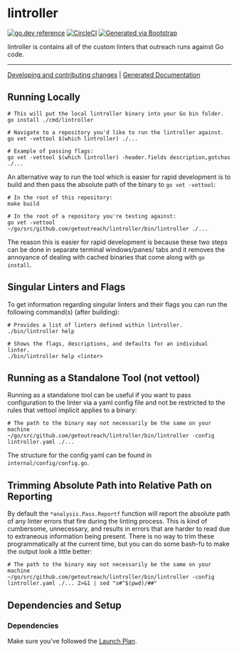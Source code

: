 # lintroller

[![go.dev reference](https://img.shields.io/badge/go.dev-reference-007d9c?logo=go&logoColor=white)](https://engdocs.outreach.cloud/github.com/getoutreach/lintroller)
[![CircleCI](https://circleci.com/gh/getoutreach/lintroller.svg?style=shield&circle-token=<YOUR_STATUS_API_TOKEN:READ:https://circleci.com/docs/2.0/status-badges/>)](https://circleci.com/gh/getoutreach/lintroller)
[![Generated via Bootstrap](https://img.shields.io/badge/Outreach-Bootstrap-%235951ff)](https://github.com/getoutreach/bootstrap)

<!--- Block(description) -->
lintroller is contains all of the custom linters that outreach runs against Go code.
<!--- EndBlock(description) -->

----

[Developing and contributing changes](CONTRIBUTING.md) |
[Generated Documentation](https://engdocs.outreach.cloud/github.com/getoutreach/lintroller/)

<!--- Block(custom) -->
## Running Locally

```shell
# This will put the local lintroller binary into your Go bin folder.
go install ./cmd/lintroller

# Navigate to a repository you'd like to run the lintroller against.
go vet -vettool $(which lintroller) ./...

# Example of passing flags:
go vet -vettool $(which lintroller) -header.fields description,gotchas ./...
```

An alternative way to run the tool which is easier for rapid development is to build and then pass the absolute path of
the binary to `go vet -vettool`:

```shell
# In the root of this repository:
make build

# In the root of a repository you're testing against:
go vet -vettool ~/go/src/github.com/getoutreach/lintroller/bin/lintroller ./...
```

The reason this is easier for rapid development is because these two steps can be done in separate terminal windows/panes/
tabs and it removes the annoyance of dealing with cached binaries that come along with `go install`.

## Singular Linters and Flags

To get information regarding singular linters and their flags you can run the following command(s) (after building):

```shell
# Provides a list of linters defined within lintroller.
./bin/lintroller help

# Shows the flags, descriptions, and defaults for an individual linter.
./bin/lintroller help <linter>
```

## Running as a Standalone Tool (not vettool)

Running as a standalone tool can be useful if you want to pass configuration to the linter via a yaml config file and not
be restricted to the rules that vettool implicit applies to a binary:

```shell
# The path to the binary may not necessarily be the same on your machine
~/go/src/github.com/getoutreach/lintroller/bin/lintroller -config lintroller.yaml ./...
```

The structure for the config yaml can be found in `internal/config/config.go`.

## Trimming Absolute Path into Relative Path on Reporting

By default the `*analysis.Pass.Reportf` function will report the absolute path of any linter errors that fire during the
linting process. This is kind of cumbersome, unnecessary, and results in errors that are harder to read due to extraneous
information being present. There is no way to trim these programmatically at the current time, but you can do some bash-fu
to make the output look a little better:

```shell
# The path to the binary may not necessarily be the same on your machine
~/go/src/github.com/getoutreach/lintroller/bin/lintroller -config lintroller.yaml ./... 2>&1 | sed "s#^$(pwd)/##"
```
<!--- EndBlock(custom) -->

## Dependencies and Setup

### Dependencies

Make sure you've followed the [Launch Plan](https://outreach-io.atlassian.net/wiki/spaces/EN/pages/695698940/Launch+Plan).

<!--- Block(dependencies) -->
<!--- EndBlock(dependencies) -->
